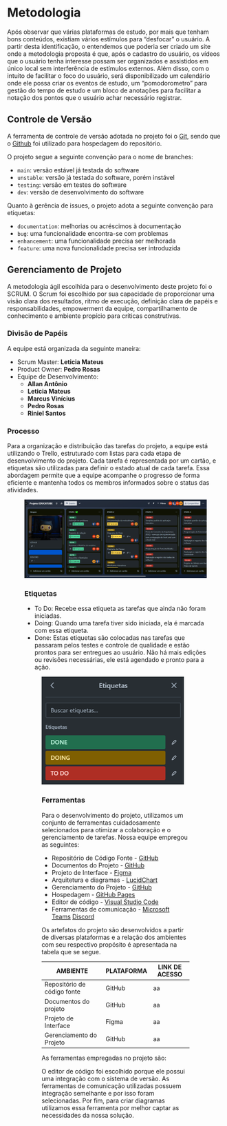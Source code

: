 
# Metodologia

Após observar que várias plataformas de estudo, por mais que tenham bons conteúdos, existiam vários estímulos para “desfocar” o usuário. A partir desta identificação, o entendemos que poderia ser criado um site onde a metodologia proposta é que, após o cadastro do usuário, os vídeos que o usuário tenha interesse possam ser organizados e assistidos em único local sem interferência de estímulos externos. Além disso, com o intuito de facilitar o foco do usuário, será disponibilizado um calendário onde ele possa criar os eventos de estudo, um “pomodorometro” para gestão do tempo de estudo e um bloco de anotações para facilitar a notação dos pontos que o usuário achar necessário registrar.

## Controle de Versão

A ferramenta de controle de versão adotada no projeto foi o
[Git](https://git-scm.com/), sendo que o [Github](https://github.com)
foi utilizado para hospedagem do repositório.

O projeto segue a seguinte convenção para o nome de branches:

- `main`: versão estável já testada do software
- `unstable`: versão já testada do software, porém instável
- `testing`: versão em testes do software
- `dev`: versão de desenvolvimento do software

Quanto à gerência de issues, o projeto adota a seguinte convenção para
etiquetas:

- `documentation`: melhorias ou acréscimos à documentação
- `bug`: uma funcionalidade encontra-se com problemas
- `enhancement`: uma funcionalidade precisa ser melhorada
- `feature`: uma nova funcionalidade precisa ser introduzida

## Gerenciamento de Projeto
A metodologia ágil escolhida para o desenvolvimento deste projeto foi o SCRUM. O Scrum foi escolhido por sua capacidade de proporcionar uma visão clara dos resultados, ritmo de execução, definição clara de papéis e responsabilidades, empowerment da equipe, compartilhamento de conhecimento e ambiente propício para críticas construtivas. 

### Divisão de Papéis

A equipe está organizada da seguinte maneira:
- Scrum Master: <b>Leticia Mateus</b>
- Product Owner: <b>Pedro Rosas</b>
- Equipe de Desenvolvimento:<br>
  - <b>Allan Antônio</b>
  - <b>Leticia Mateus</b><br>
  - <b>Marcus Vinícius</b><br>
  - <b>Pedro Rosas</b><br>
  - <b>Riniel Santos</b><br>


### Processo
Para a organização e distribuição das tarefas do projeto, a equipe está utilizando o Trello, estruturado com listas para cada etapa de desenvolvimento do projeto. Cada tarefa é representada por um cartão, e etiquetas são utilizadas para definir o estado atual de cada tarefa. Essa abordagem permite que a equipe acompanhe o progresso de forma eficiente e mantenha todos os membros informados sobre o status das atividades.
<figure> 
  <img src="img/trello.png"
</figure>

### Etiquetas
- To Do: Recebe essa etiqueta as tarefas que ainda não foram iniciadas. 
- Doing: Quando uma tarefa tiver sido iniciada, ela é marcada com essa etiqueta. 
- Done: Estas etiquetas são colocadas nas tarefas que passaram pelos testes e controle de qualidade e estão prontos para ser entregues ao usuário. Não há mais edições ou revisões necessárias, ele está agendado e pronto para a ação.
<figure> 
  <img src="img/etiquetas-trello.png"
</figure>

### Ferramentas

Para o desenvolvimento do projeto, utilizamos um conjunto de ferramentas cuidadosamente selecionados para otimizar a colaboração e o gerenciamento de tarefas. Nossa equipe empregou as seguintes:

- Repositório de Código Fonte - [GitHub](https://github.com/)
- Documentos do Projeto - [GitHub](https://github.com/)
- Projeto de Interface - [Figma](https://www.figma.com/)
- Arquitetura e diagramas - [LucidChart](https://www.lucidchart.com/pages/pt)
- Gerenciamento do Projeto - [GitHub](https://github.com/)
- Hospedagem - [GitHub Pages](https://pages.github.com/)
- Editor de código - [Visual Studio Code](https://code.visualstudio.com/)
- Ferramentas de comunicação - [Microsoft Teams](https://teams.microsoft.com/) [Discord](https://discord.com/)

Os artefatos do projeto são desenvolvidos a partir de diversas plataformas e a relação dos ambientes com seu respectivo propósito é apresentada na tabela que se segue.

| AMBIENTE                            | PLATAFORMA                         | LINK DE ACESSO                         |
|-------------------------------------|------------------------------------|----------------------------------------|
| Repositório de código fonte         | GitHub                             |aa|
| Documentos do projeto               | GitHub                             |aa|
| Projeto de Interface                | Figma                              |aa|
| Gerenciamento do Projeto            | GitHub                             |aa|

As ferramentas empregadas no projeto são:



O editor de código foi escolhido porque ele possui uma integração com o
sistema de versão. As ferramentas de comunicação utilizadas possuem
integração semelhante e por isso foram selecionadas. Por fim, para criar
diagramas utilizamos essa ferramenta por melhor captar as
necessidades da nossa solução.
